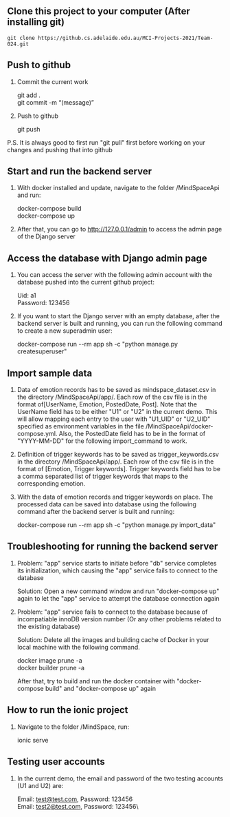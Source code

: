 ## Clone this project to your computer (After installing git)

    git clone https://github.cs.adelaide.edu.au/MCI-Projects-2021/Team-024.git

## Push to github

1.  Commit the current work

    git add .\
    git commit -m “(message)”

2.  Push to github

    git push

P.S. It is always good to first run "git pull" first before working on your changes and pushing that into github

## Start and run the backend server

1.  With docker installed and update, navigate to the folder /MindSpaceApi and run:

    docker-compose build\
    docker-compose up

2.  After that, you can go to http://127.0.0.1/admin to access the admin page of the Django server

## Access the database with Django admin page

1.  You can access the server with the following admin account with the database pushed into the current github project:

    Uid: a1\
    Password: 123456

2.  If you want to start the Django server with an empty database, after the backend server is built and running, you can run the following command to create a new superadmin user:

    docker-compose run --rm app sh -c "python manage.py createsuperuser"

## Import sample data

1.  Data of emotion records has to be saved as mindspace_dataset.csv in the directory /MindSpaceApi/app/. Each row of the csv file is in the format of[UserName, Emotion, PostedDate, Post]. Note that the UserName field has to be either "U1" or "U2" in the current demo. This will allow mapping each entry to the user with "U1_UID" or "U2_UID" specified as environment variables in the file /MindSpaceApi/docker-compose.yml. Also, the PostedDate field has to be in the format of "YYYY-MM-DD" for the following import_command to work.

2.  Definition of trigger keywords has to be saved as trigger_keywords.csv in the directory /MindSpaceApi/app/. Each row of the csv file is in the format of [Emotion, Trigger keywords]. Trigger keywords field has to be a comma separated list of trigger keywords that maps to the corresponding emotion.

3.  With the data of emotion records and trigger keywords on place. The processed data can be saved into database using the following command after the backend server is built and running:

    docker-compose run --rm app sh -c "python manage.py import_data"

## Troubleshooting for running the backend server

1.  Problem: "app" service starts to initiate before "db" service completes its initialization, which causing the "app" service fails to connect to the database

    Solution: Open a new command window and run "docker-compose up" again to let the "app" service to attempt the database connection again

2.  Problem: "app" service fails to connect to the database because of incompatiable innoDB version number (Or any other problems related to the existing database)

    Solution: Delete all the images and building cache of Docker in your local machine with the following command.

    docker image prune -a\
    docker builder prune -a

    After that, try to build and run the docker container with "docker-compose build" and "docker-compose up" again

## How to run the ionic project

1.  Navigate to the folder /MindSpace, run:

    ionic serve

## Testing user accounts

1.  In the current demo, the email and password of the two testing accounts (U1 and U2) are:

    Email: test@test.com, Password: 123456\
    Email: test2@test.com, Password: 123456\
